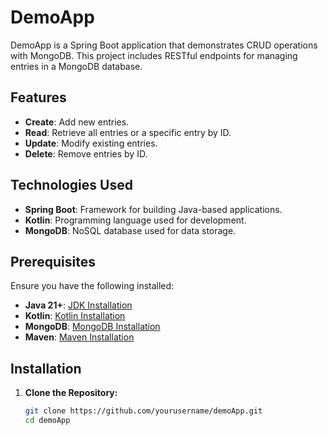 # DemoApp

DemoApp is a Spring Boot application that demonstrates CRUD operations with MongoDB. This project includes RESTful endpoints for managing entries in a MongoDB database.

## Features

- **Create**: Add new entries.
- **Read**: Retrieve all entries or a specific entry by ID.
- **Update**: Modify existing entries.
- **Delete**: Remove entries by ID.

## Technologies Used

- **Spring Boot**: Framework for building Java-based applications.
- **Kotlin**: Programming language used for development.
- **MongoDB**: NoSQL database used for data storage.

## Prerequisites

Ensure you have the following installed:

- **Java 21+**: [JDK Installation](https://www.oracle.com/java/technologies/javase-jdk11-downloads.html)
- **Kotlin**: [Kotlin Installation](https://kotlinlang.org/docs/command-line.html)
- **MongoDB**: [MongoDB Installation](https://www.mongodb.com/try/download/community)
- **Maven**: [Maven Installation](https://maven.apache.org/install.html)

## Installation

1. **Clone the Repository:**

   ```bash
   git clone https://github.com/yourusername/demoApp.git
   cd demoApp
